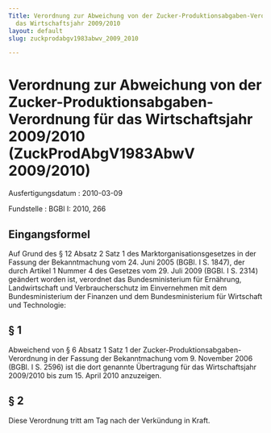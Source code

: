```yaml
---
Title: Verordnung zur Abweichung von der Zucker-Produktionsabgaben-Verordnung für
  das Wirtschaftsjahr 2009/2010
layout: default
slug: zuckprodabgv1983abwv_2009_2010

---
```


# Verordnung zur Abweichung von der Zucker-Produktionsabgaben-Verordnung für das Wirtschaftsjahr 2009/2010 (ZuckProdAbgV1983AbwV 2009/2010)

Ausfertigungsdatum
:   2010-03-09

Fundstelle
:   BGBl I: 2010, 266


## Eingangsformel

Auf Grund des § 12 Absatz 2 Satz 1 des Marktorganisationsgesetzes in
der Fassung der Bekanntmachung vom 24. Juni 2005 (BGBl. I S. 1847),
der durch Artikel 1 Nummer 4 des Gesetzes vom 29. Juli 2009 (BGBl. I
S. 2314) geändert worden ist, verordnet das Bundesministerium für
Ernährung, Landwirtschaft und Verbraucherschutz im Einvernehmen mit
dem Bundesministerium der Finanzen und dem Bundesministerium für
Wirtschaft und Technologie:


## § 1

Abweichend von § 6 Absatz 1 Satz 1 der Zucker-Produktionsabgaben-
Verordnung in der Fassung der Bekanntmachung vom 9. November 2006
(BGBl. I S. 2596) ist die dort genannte Übertragung für das
Wirtschaftsjahr 2009/2010 bis zum 15. April 2010 anzuzeigen.


## § 2

Diese Verordnung tritt am Tag nach der Verkündung in Kraft.

